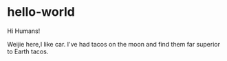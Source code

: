 # hello-world

Hi Humans!

Weijie here,I like car.
I've had tacos on the moon and find them far superior to Earth tacos.
